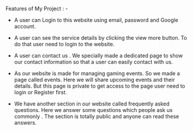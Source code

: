 


Features of My Project : -

- A user can Login to this website using email, password and Google account.

- A user can see the service details by clicking the view more button. To do that user need to login to the website.

- A user can contact us . We specially made a dedicated page to show our contact information so that a  user can easily contact with us.

- As our website is made for managing gaming events. So we made a page called events. Here we will share upcoming events and their details. But this page is private to get access to the page user need to login or Register first.

- We have another section in our website called frequently asked questions. Here we answer some questions which people ask us commonly . The section is totally public and anyone can read these answers.
